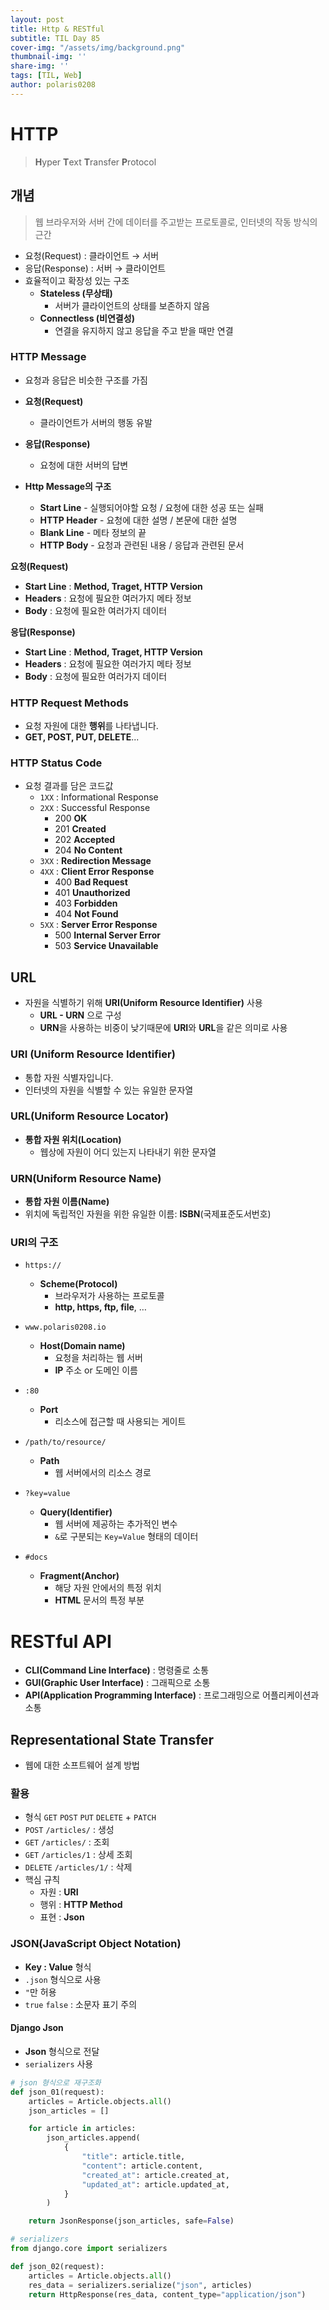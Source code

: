 ```yaml
---
layout: post
title: Http & RESTful
subtitle: TIL Day 85
cover-img: "/assets/img/background.png"
thumbnail-img: ''
share-img: ''
tags: [TIL, Web]
author: polaris0208
---
```


# HTTP
> **H**yper **T**ext **T**ransfer **P**rotocol

## 개념
>웹 브라우저와 서버 간에 데이터를 주고받는 프로토콜로, 인터넷의 작동 방식의 근간
    
- 요청(Request) : 클라이언트 → 서버
- 응답(Response) : 서버 → 클라이언트
- 효율적이고 확장성 있는 구조
  - **Stateless (무상태)**
    - 서버가 클라이언트의 상태를 보존하지 않음
  - **Connectless (비연결성)**
    - 연결을 유지하지 않고 응답을 주고 받을 때만 연결

### HTTP Message
- 요청과 응답은 비슷한 구조를 가짐

- **요청(Request)**
  - 클라이언트가 서버의 행동 유발
- **응답(Response)**
  - 요청에 대한 서버의 답변

- **Http Message의 구조**
  - **Start Line** - 실행되어야할 요청 / 요청에 대한 성공 또는 실패
  - **HTTP Header** - 요청에 대한 설명 / 본문에 대한 설명
  - **Blank Line** - 메타 정보의 끝
  - **HTTP Body** - 요청과 관련된 내용 / 응답과 관련된 문서

**요청(Request)**

- **Start Line** : **Method, Traget, HTTP Version**
- **Headers** : 요청에 필요한 여러가지 메타 정보
- **Body** : 요청에 필요한 여러가지 데이터

**응답(Response)**

- **Start Line** : **Method, Traget, HTTP Version**
- **Headers** : 요청에 필요한 여러가지 메타 정보
- **Body** : 요청에 필요한 여러가지 데이터

### HTTP Request Methods
- 요청 자원에 대한 **행위**를 나타냅니다.
- **GET, POST, PUT, DELETE**...

### HTTP Status Code
- 요청 결과를 담은 코드값
    - `1XX` : Informational Response
    - `2XX` : Successful Response
      - 200 **OK**
      - 201 **Created**
      - 202 **Accepted**
      - 204 **No Content**     
    - `3XX` : **Redirection Message**
    - `4XX` : **Client Error Response**
      - 400 **Bad Request**
      - 401 **Unauthorized**
      - 403 **Forbidden**
      - 404 **Not Found**
    - `5XX` : **Server Error Response**
      - 500 **Internal Server Error**
      - 503 **Service Unavailable**

## URL
- 자원을 식별하기 위해 **URI(Uniform Resource Identifier)** 사용
  - **URL - URN** 으로 구성
  - **URN**을 사용하는 비중이 낮기때문에 **URI**와 **URL**을 같은 의미로 사용

### URI (Uniform Resource Identifier)
- 통합 자원 식별자입니다.
- 인터넷의 자원을 식별할 수 있는 유일한 문자열

### **URL(Uniform Resource Locator)**
- **통합 자원 위치(Location)**
  - 웹상에 자원이 어디 있는지 나타내기 위한 문자열

### **URN(Uniform Resource Name)**
- **통합 자원 이름(Name)**
- 위치에 독립적인 자원을 위한 유일한 이름: **ISBN**(국제표준도서번호)
    
### URI의 구조


- `https://`
    - **Scheme(Protocol)**
        - 브라우저가 사용하는 프로토콜
        - **http, https, ftp, file**, …
        
- `www.polaris0208.io`
    - **Host(Domain name)**
        - 요청을 처리하는 웹 서버
        - **IP** 주소 or 도메인 이름
        
- `:80`
    - **Port**
        - 리소스에 접근할 때 사용되는 게이트
        
- `/path/to/resource/`
    - **Path**
        - 웹 서버에서의 리소스 경로
        
- `?key=value`
    - **Query(Identifier)**
        - 웹 서버에 제공하는 추가적인 변수
        - `&`로 구분되는 `Key=Value` 형태의 데이터
        
- `#docs`
    - **Fragment(Anchor)**
        - 해당 자원 안에서의 특정 위치
        - **HTML** 문서의 특정 부분

# RESTful API
- **CLI(Command Line Interface)** : 명령줄로 소통
- **GUI(Graphic User Interface)** : 그래픽으로 소통
- **API(Application Programming Interface)** : 프로그래밍으로 어플리케이션과 소통

## Representational State Transfer
- 웹에 대한 소프트웨어 설계 방법

### 활용
- 형식 `GET` `POST` `PUT` `DELETE` + `PATCH`
- `POST` `/articles/` : 생성
- `GET` `/articles/` : 조회
- `GET` `/articles/1` : 상세 조회
- `DELETE` `/articles/1/` : 삭제
- 핵심 규칙
  - 자원 : **URI**
  - 행위 : **HTTP Method**
  - 표현 : **Json**

### JSON(JavaScript Object Notation)
- **Key : Value** 형식
- `.json` 형식으로 사용
-  `"`만 허용
- `true` `false` : 소문자 표기 주의

#### Django Json
- **Json** 형식으로 전달
- `serializers` 사용

```py
# json 형식으로 재구조화
def json_01(request):
    articles = Article.objects.all()
    json_articles = []

    for article in articles:
        json_articles.append(
            {
                "title": article.title,
                "content": article.content,
                "created_at": article.created_at,
                "updated_at": article.updated_at,
            }
        )

    return JsonResponse(json_articles, safe=False)

# serializers
from django.core import serializers

def json_02(request):
    articles = Article.objects.all()
    res_data = serializers.serialize("json", articles)
    return HttpResponse(res_data, content_type="application/json")
```